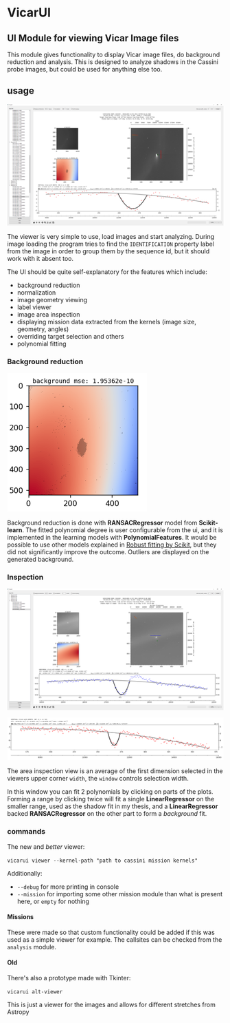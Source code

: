 # VicarUI

## UI Module for viewing Vicar Image files

This module gives functionality to display Vicar image files, do background reduction and analysis. This is designed to
analyze shadows in the Cassini probe images, but could be used for anything else too.

## usage

![](/.github/images/sample.png)

The viewer is very simple to use, load images and start analyzing. During image loading the program tries to find
the ``IDENTIFICATION`` property label from the image in order to group them by the sequence id, but it should work with
it absent too.

The UI should be quite self-explanatory for the features which include:

- background reduction
- normalization
- image geometry viewing
- label viewer
- image area inspection
- displaying mission data extracted from the kernels (image size, geometry, angles)
- overriding target selection and others
- polynomial fitting

### Background reduction

![](/.github/images/bg_plot.png)

Background reduction is done with __RANSACRegressor__ model from __Scikit-learn__. The fitted polynomial degree is
user configurable from the ui, and it is implemented in the learning models with __PolynomialFeatures__. It would be
possible to use other models explained in [Robust fitting by Scikit](
https://scikit-learn.org/stable/auto_examples/linear_model/plot_robust_fit.html
), but they did not significantly improve the outcome. Outliers are displayed on the generated background.

### Inspection

![](/.github/images/fit.png)

![](/.github/images/fit_plot.png)

The area inspection view is an average of the first dimension selected in the viewers upper corner
``width``, the ``window`` controls selection width.

In this window you can fit 2 polynomials by clicking on parts of the plots. Forming a range by clicking twice will fit a
single __LinearRegressor__ on the smaller range, used as the shadow fit in my thesis, and a __LinearRegressor__
backed __RANSACRegressor__
on the other part to form a _background_ fit.

### commands

The new and _better_ viewer:

``
vicarui viewer --kernel-path "path to cassini mission kernels"
``

Additionally:

- ``--debug`` for more printing in console
- ``--mission`` for importing some other mission module than what is present here, or
  ``empty`` for nothing

#### Missions

These were made so that custom functionality could be added if this was used as a simple viewer for example. The
callsites can be checked from the ``analysis`` module.

#### Old

There's also a prototype made with Tkinter:

``
vicarui alt-viewer
``

This is just a viewer for the images and allows for different stretches from Astropy